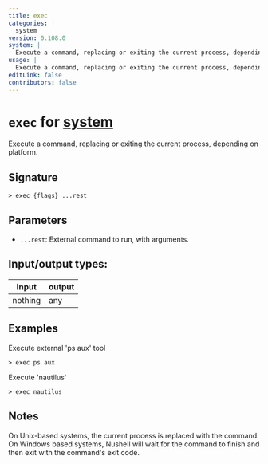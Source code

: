 ```yaml
---
title: exec
categories: |
  system
version: 0.108.0
system: |
  Execute a command, replacing or exiting the current process, depending on platform.
usage: |
  Execute a command, replacing or exiting the current process, depending on platform.
editLink: false
contributors: false
---
```

<!-- This file is automatically generated. Please edit the command in https://github.com/nushell/nushell instead. -->

# `exec` for [system](/commands/categories/system.md)

<div class='command-title'>Execute a command, replacing or exiting the current process, depending on platform.</div>

## Signature

```> exec {flags} ...rest```

## Parameters

 -  `...rest`: External command to run, with arguments.


## Input/output types:

| input   | output |
| ------- | ------ |
| nothing | any    |
## Examples

Execute external 'ps aux' tool
```nu
> exec ps aux

```

Execute 'nautilus'
```nu
> exec nautilus

```

## Notes
On Unix-based systems, the current process is replaced with the command.
On Windows based systems, Nushell will wait for the command to finish and then exit with the command's exit code.